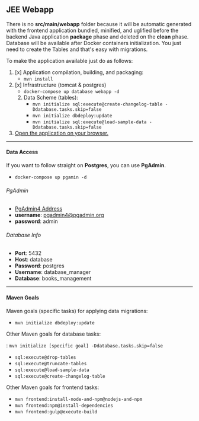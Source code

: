 ## JEE Webapp

There is no **src/main/webapp** folder because it will be automatic generated with the frontend application bundled, 
minified, and uglified before the backend Java application **package** phase and deleted on the **clean** phase. 
Database will be available after Docker containers initialization. You just need to create the Tables and that's easy with migrations.

To make the application available just do as follows:

1. [x] Application compilation, building, and packaging:  
	- ```mvn install```
2. [x] Infrastructure (tomcat & postgres)
	- ```docker-compose up database webapp -d```
	2. Data Scheme (tables):  
		- ```mvn initialize sql:execute@create-changelog-table -Ddatabase.tasks.skip=false```
        - ```mvn initialize dbdeploy:update```
		- ```mvn initialize sql:execute@load-sample-data -Ddatabase.tasks.skip=false```  
3. [Open the application on your browser.](http://localhost:8080/gradip-jee-webapp)

****
#### Data Access

If you want to follow straight on **Postgres**, you can use **PgAdmin**.  

 - ```docker-compose up pgamin -d```

###### PgAdmin  
 - [PgAdmin4 Address](http://localhost:5050)   
 - **username**: pgadmin4@pgadmin.org  
 - **password**: admin  

###### Database Info
 - **Port**: 5432  
 - **Host**: database  
 - **Password**: postgres  
 - **Username**: database_manager  
 - **Database**: books_management  

****
#### Maven Goals

Maven goals (specific tasks) for applying data migrations:

 - ```mvn initialize dbdeploy:update```

Other Maven goals for database tasks:

  :	```mvn initialize [specific goal] -Ddatabase.tasks.skip=false```

 - ```sql:execute@drop-tables```
 - ```sql:execute@truncate-tables```
 - ```sql:execute@load-sample-data```
 - ```sql:execute@create-changelog-table```

Other Maven goals for frontend tasks:

- ```mvn frontend:install-node-and-npm@nodejs-and-npm```
- ```mvn frontend:npm@install-dependencies```
- ```mvn frontend:gulp@execute-build```
